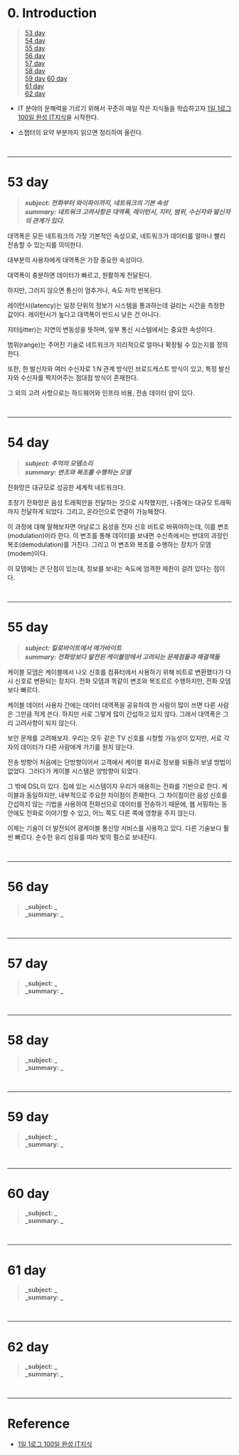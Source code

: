 # 0. Introduction

> [53 day](#53-day)  
> [54 day](#54-day)  
> [55 day](#55-day)  
> [56 day](#56-day)  
> [57 day](#57-day)  
> [58 day](#58-day)  
> [59 day](#59-day) 
> [60 day](#60-day)  
> [61 day](#61-day)  
> [62 day](#62-day)  

- IT 분야의 문해력을 기르기 위해서 꾸준히 매일 작은 지식들을 학습하고자 [1일 1로그 100일 완성 IT지식](http://www.kyobobook.co.kr/product/detailViewKor.laf?ejkGb=KOR&mallGb=KOR&barcode=9788966263301&orderClick=LEa&Kc=)을 시작한다. 


- 소챕터의 요약 부분까지 읽으면 정리하여 올린다.

<br>

---
# 53 day

> **_subject: 전화부터 와이파이까지, 네트워크의 기본 속성_**  
> **_summary: 네트워크 고려사항은 대역폭, 레이턴시, 지터, 범위, 수신자와 발신자의 관계가 있다._**  

대역폭은 모든 네트워크의 가장 기본적인 속성으로, 네트워크가 데이터를 얼마나 빨리 전송할 수 있는지를 의미한다. 

대부분의 사용자에게 대역폭은 가장 중요한 속성이다. 

대역폭이 충분하면 데이터가 빠르고, 원활하게 전달된다.  

하지만, 그러지 않으면 통신이 멈추거나, 속도 저학 반복된다. 

레이턴시(latency)는 일정 단위의 정보가 시스템을 통과하는데 걸리는 시간을 측정한 값이다. 레이턴시가 높다고 대역폭이 반드시 낮은 건 아니다. 

지터(jitter)는 지연의 변동성을 뜻하며, 일부 통신 시스템에서는 중요한 속성이다.  

범위(range)는 주어진 기술로 네트워크가 지리적으로 얼마나 확장될 수 있는지를 정의한다. 

또한, 한 발신자와 여러 수신자로 1:N 관계 방식인 브로드캐스트 방식이 있고, 특정 발신자와 수신자를 짝지어주는 점대점 방식이 존재한다. 

그 외의 고려 사항으로는 하드웨어와 인프라 비용, 전송 데이터 양이 있다.



<br>


---
# 54 day

> **_subject: 추억의 모뎀소리_**  
> **_summary: 변조와 복조를 수행하는 모뎀_**  

전화망은 대규모로 성공한 세계적 네트워크다. 

초창기 전화망은 음성 트래픽만을 전달하는 것으로 시작했지만, 나중에는 대규모 트래픽까지 전달하게 되었다. 그리고, 온라인으로 연결이 가능해졌다. 

이 과정에 대해 말해보자면 아날로그 음성을 전자 신호 비트로 바꿔야하는데, 이를 변조(modulation)이라 한다. 이 변조를 통해 데이터를 보내면 수신측에서는 반대의 과정인 복조(demodulation)를 거친다. 그리고 이 변조와 복조를 수행하는 장치가 모뎀(modem)이다. 

이 모뎀에는 큰 단점이 있는데, 정보를 보내는 속도에 엄격한 제한이 걸려 있다는 점이다. 

<br>


---
# 55 day

> **_subject: 킬로바이트에서 메가바이트_**  
> **_summary: 전화망보다 발전된 케이블망에서 고려되는 문제점들과 해결책들_**  


케이블 모뎀은 케이블에서 나오 신호를 컴퓨터에서 사용하기 위해 비트로 변환했다가 다시 신호로 변환되는 장치다. 전화 모뎀과 똑같이 변조와 복조르르 수행하지만, 전화 모뎀보다 빠르다.

케이블 데이터 사용자 간에는 데이터 대역폭을 공유하여 한 사람이 많이 쓰면 다른 사람은 그만큼 적게 쓴다. 하지만 서로 그렇게 많이 간섭하고 있지 않다. 그래서 대역폭은 그리 고려사항이 되지 않는다. 

보안 문제를 고려해보자. 우리는 모두 같은 TV 신호를 시청할 가능성이 있지만, 서로 각자의 데이터가 다른 사람에게 가기를 원치 않는다. 

전송 방향이 처음에는 단방향이어서 고객에서 케이블 회사로 정보를 되돌려 보낼 방법이 없었다. 그러다가 케이블 시스템은 양방향이 되었다.  

그 밖에 DSL이 있다. 집에 있는 시스템이자 우리가 애용하는 전화를 기반으로 한다. 케이블과 동일하지만, 내부적으로 주요한 차이점이 존재한다. 그 차이점이란 음성 신호를 간섭하지 않는 기법을 사용하여 전화선으로 데이터를 전송하기 때문에, 웹 서핑하는 동안에도 전화로 이야기할 수 있고, 어느 쪽도 다른 쪽에 영향을 주지 않는다. 

이제는 기술이 더 발전되어 광케이블 통신망 서비스를 사용하고 있다. 다른 기술보다 훨씬 빠르다. 순수한 유리 섬유를 따라 빛의 펄스로 보내진다. 



<br>


---
# 56 day

> **_subject: _**  
> **_summary: _**  

<br>


---
# 57 day

> **_subject: _**  
> **_summary: _**  

<br>


---
# 58 day

> **_subject: _**  
> **_summary: _**  

<br>


---
# 59 day

> **_subject: _**  
> **_summary: _**  

<br>


---
# 60 day

> **_subject: _**  
> **_summary: _**  

<br>


---
# 61 day

> **_subject: _**  
> **_summary: _**  

<br>


---
# 62 day

> **_subject: _**  
> **_summary: _**  

<br>


---

# Reference

- [1일 1로그 100일 완성 IT지식](http://www.kyobobook.co.kr/product/detailViewKor.laf?ejkGb=KOR&mallGb=KOR&barcode=9788966263301&orderClick=LEa&Kc=) 